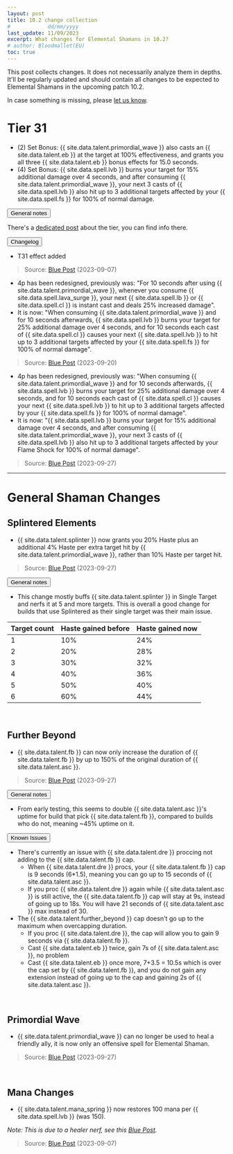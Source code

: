 ```yaml
---
layout: post
title: 10.2 change collection
#            dd/mm/yyyy
last_update: 11/09/2023
excerpt: What changes for Elemental Shamans in 10.2?
# author: Bloodmallet(EU)
toc: true
---
```


This post collects changes. It does not necessarily analyze them in depths. It'll be regularly updated and should contain all changes to be expected to Elemental Shamans in the upcoming patch 10.2.

In case something is missing, please [let us know](https://discord.gg/VA7wXVx).


# Tier 31
- (2) Set Bonus: {{ site.data.talent.primordial_wave }} also casts an {{ site.data.talent.eb }} at the target at 100% effectiveness, and grants you all three {{ site.data.talent.eb }} bonus effects for 15.0 seconds.
- (4) Set Bonus: {{ site.data.spell.lvb }} burns your target for 15% additional damage over 4 seconds, and after consuming {{ site.data.talent.primordial_wave }}, your next 3 casts of {{ site.data.spell.lvb }} also hit up to 3 additional targets affected by your {{ site.data.spell.fs }} for 100% of normal damage.


<div class="accordion mb-4" id="tier-31">
  <div class="card">
    <div class="card-header" id="tier-31-general">
      <div class="h2 mb-0">
        <button class="btn btn-link btn-block text-left collapsed" type="button" data-toggle="collapse" data-target="#tier-31-general-body" aria-expanded="false" aria-controls="tier-31-general-body">
          General notes
        </button>
      </div>
    </div>
    <div id="tier-31-general-body" class="collapse" aria-labelledby="tier-31-general" data-parent="#tier-31">
      <div class="card-body" markdown="1">

There's a [dedicated post](https://stormearthandlava.com/blog/2023/09/28/t31-set-discussion.html) about the tier, you can find info there.

</div>
    </div>
  </div>
  <div class="card">
    <div class="card-header" id="tier-31-changelog">
      <div class="h2 mb-0">
        <button class="btn btn-link btn-block text-left collapsed" type="button" data-toggle="collapse" data-target="#tier-31-changelog-body" aria-expanded="false" aria-controls="tier-31-changelog-body">
          Changelog
        </button>
      </div>
    </div>
    <div id="tier-31-changelog-body" class="collapse" aria-labelledby="tier-31-changelog" data-parent="#tier-31">
      <div class="card-body" markdown="1">

- T31 effect added

> Source: [Blue Post](https://us.forums.blizzard.com/en/wow/t/class-sets-in-guardians-of-the-dream/1666443) (2023-09-07)

- 4p has been redesigned, previously was: "For 10 seconds after using {{ site.data.talent.primordial_wave }}, whenever you consume {{ site.data.spell.lava_surge }}, your next {{ site.data.spell.lb }} or {{ site.data.spell.cl }} is instant cast and deals 25% increased damage".
- It is now: "When consuming {{ site.data.talent.primordial_wave }} and for 10 seconds afterwards, {{ site.data.spell.lvb }} burns your target for 25% additional damage over 4 seconds, and for 10 seconds each cast of {{ site.data.spell.cl }} causes your next {{ site.data.spell.lvb }} to hit up to 3 additional targets affected by your {{ site.data.spell.fs }} for 100% of normal damage".

> Source: [Blue Post](https://us.forums.blizzard.com/en/wow/t/guardians-of-the-dream-ptr-development-notes/1666552/5) (2023-09-20)

- 4p has been redesigned, previously was: "When consuming {{ site.data.talent.primordial_wave }} and for 10 seconds afterwards, {{ site.data.spell.lvb }} burns your target for 25% additional damage over 4 seconds, and for 10 seconds each cast of {{ site.data.spell.cl }} causes your next {{ site.data.spell.lvb }} to hit up to 3 additional targets affected by your {{ site.data.spell.fs }} for 100% of normal damage".
- It is now: "{{ site.data.spell.lvb }} burns your target for 15% additional damage over 4 seconds, and after consuming {{ site.data.talent.primordial_wave }}, your next 3 casts of {{ site.data.spell.lvb }} also hit up to 3 additional targets affected by your Flame Shock for 100% of normal damage".

> Source: [Blue Post](https://us.forums.blizzard.com/en/wow/t/guardians-of-the-dream-ptr-development-notes/1666552/6) (2023-09-27)

</div>
    </div>
  </div>
</div>

<hr>

# General Shaman Changes

## Splintered Elements

- {{ site.data.talent.splinter }} now grants you 20% Haste plus an additional 4% Haste per extra target hit by {{ site.data.talent.primordial_wave }}, rather than 10% Haste per target hit.

> Source: [Blue Post](https://us.forums.blizzard.com/en/wow/t/guardians-of-the-dream-ptr-development-notes/1666552/6) (2023-09-27)

<div class="card">
  <div class="card-header" id="spe">
    <div class="h2 mb-0">
      <button class="btn btn-link btn-block text-left collapsed" type="button" data-toggle="collapse" data-target="#spe-body" aria-expanded="false" aria-controls="spe-body">
        General notes
      </button>
    </div>
  </div>
  <div id="spe-body" class="collapse" aria-labelledby="spe">
    <div class="card-body" markdown="1">

- This change mostly buffs {{ site.data.talent.splinter }} in Single Target and nerfs it at 5 and more targets. This is overall a good change for builds that use Splintered as their single target was their main issue.

Target count | Haste gained before | Haste gained now
--- | --- | ---
1 | 10% | 24%
2 | 20% | 28%
3 | 30% | 32%
4 | 40% | 36%
5 | 50% | 40%
6 | 60% | 44%

</div>
  </div>
</div>



<br>

## Further Beyond

- {{ site.data.talent.fb }} can now only increase the duration of {{ site.data.talent.fb }} by up to 150% of the original duration of {{ site.data.talent.asc }}.

> Source: [Blue Post](https://us.forums.blizzard.com/en/wow/t/guardians-of-the-dream-ptr-development-notes/1666552/6) (2023-09-27)

<div class="accordion mb-4" id="further-beyond">
  <div class="card">
    <div class="card-header" id="fb">
      <div class="h2 mb-0">
        <button class="btn btn-link btn-block text-left collapsed" type="button" data-toggle="collapse" data-target="#fb-body" aria-expanded="false" aria-controls="fb-body">
          General notes
        </button>
      </div>
    </div>
    <div id="fb-body" class="collapse" aria-labelledby="fb">
      <div class="card-body" markdown="1">

- From early testing, this seems to double {{ site.data.talent.asc }}'s uptime for build that pick {{ site.data.talent.fb }}, compared to builds who do not, meaning ~45% uptime on it.

</div>
    </div>
  </div>
  <div class="card">
    <div class="card-header" id="fb-issues">
      <div class="h2 mb-0">
        <button class="btn btn-link btn-block text-left collapsed" type="button" data-toggle="collapse" data-target="#fb-issues-body" aria-expanded="false" aria-controls="fb-issues-body">
          Known Issues
        </button>
      </div>
    </div>
    <div id="fb-issues-body" class="collapse" aria-labelledby="fb-issues">
      <div class="card-body" markdown="1">

- There's currently an issue with {{ site.data.talent.dre }} proccing not adding to the {{ site.data.talent.fb }} cap.
  - When {{ site.data.talent.dre }} procs, your {{ site.data.talent.fb }} cap is 9 seconds (6*1.5), meaning you can go up to 15 seconds of {{ site.data.talent.asc }}.
  - If you proc {{ site.data.talent.dre }} again while {{ site.data.talent.asc }} is still active, the {{ site.data.talent.fb }} cap will stay at 9s, instead of going up to 18s. You will have 21 seconds of {{ site.data.talent.asc }} max instead of 30.
- The {{ site.data.talent.further_beyond }} cap doesn't go up to the maximum when overcapping duration.
  - If you proc {{ site.data.talent.dre }}, the cap will allow you to gain 9 seconds via {{ site.data.talent.fb }}.
  - Cast {{ site.data.talent.eb }} twice, gain 7s of {{ site.data.talent.asc }}, no problem
  - Cast {{ site.data.talent.eb }} once more, 7+3.5 = 10.5s which is over the cap set by {{ site.data.talent.fb }}, and you do not gain any extension instead of going up to the cap and gaining 2s of {{ site.data.talent.asc }}.

</div>
    </div>
  </div>
</div>

<br>

## Primordial Wave

- {{ site.data.talent.primordial_wave }} can no longer be used to heal a friendly ally, it is now only an offensive spell for Elemental Shaman.

> Source: [Blue Post](https://us.forums.blizzard.com/en/wow/t/guardians-of-the-dream-ptr-development-notes/1666552/6) (2023-09-27)

<br>

## Mana Changes

- {{ site.data.talent.mana_spring }} now restores 100 mana per {{ site.data.spell.lvb }} (was 150).

*Note: This is due to a healer nerf, see this [Blue Post](https://us.forums.blizzard.com/en/wow/t/healing-throughput-and-mana-generation-in-guardians-of-the-dream/1666444).*

> Source: [Blue Post](https://us.forums.blizzard.com/en/wow/t/guardians-of-the-dream-ptr-development-notes/1666552/1) (2023-09-07)
